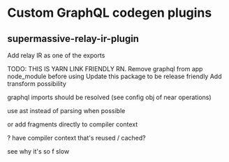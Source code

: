 # Custom GraphQL codegen plugins

## supermassive-relay-ir-plugin

Add relay IR as one of the exports

TODO: THIS IS YARN LINK FRIENDLY RN.
Remove graphql from app node_module before using
Update this package to be release friendly
Add transform possibility

graphql imports should be resolved (see config obj of near operations)

use ast instead of parsing when possible

or add fragments directly to compiler context

? have compiler context that's reused / cached?

see why it's so f slow
